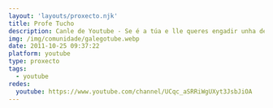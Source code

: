```yaml
---
layout: 'layouts/proxecto.njk'
title: Profe Tucho
description: Canle de Youtube - Se é a túa e lle queres engadir unha descripción e etiquetas, ponte en contacto con nós.
img: /img/comunidade/galegotube.webp
date: 2011-10-25 09:37:22
platform: youtube
type: proxecto
tags:
  - youtube
redes:
  youtube: https://www.youtube.com/channel/UCqc_aSRRiWgUXyt3JsbJiOA
---
```


